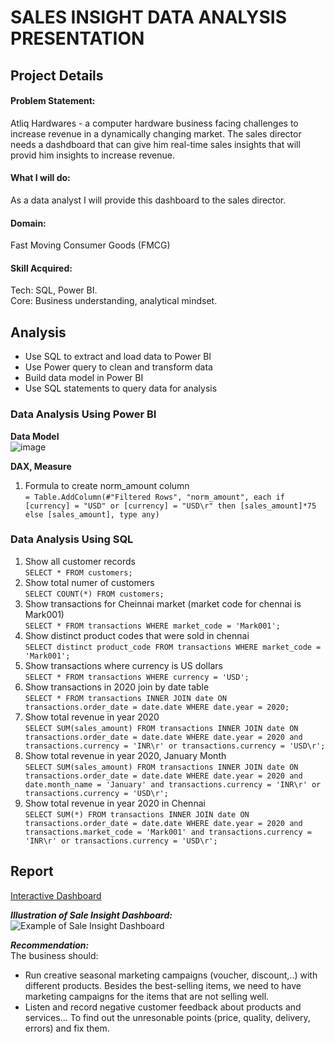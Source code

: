# SALES INSIGHT DATA ANALYSIS PRESENTATION

## Project Details
#### Problem Statement:
Atliq Hardwares - a computer hardware business facing challenges to increase revenue in a dynamically changing market. The sales director needs a dashdboard that can give him real-time sales insights that will provid him insights to increase revenue.

#### What I will do:
As a data analyst I will provide this dashboard to the sales director.

#### Domain: 
Fast Moving Consumer Goods (FMCG)

#### Skill Acquired: 
Tech: SQL, Power BI.  
Core: Business understanding, analytical mindset.  


## Analysis
- Use SQL to extract and load data to Power BI
- Use Power query to clean and transform data
- Build data model in Power BI
- Use SQL statements to query data for analysis
  
### Data Analysis Using Power BI
**Data Model**  
![image](https://github.com/user-attachments/assets/71d22910-6e0b-483c-98b1-2ea2ede14d3e)

**DAX, Measure**

1. Formula to create norm_amount column  
   `= Table.AddColumn(#"Filtered Rows", "norm_amount", each if [currency] = "USD" or [currency] = "USD\r" then [sales_amount]*75 else [sales_amount], type any)`

### Data Analysis Using SQL
1. Show all customer records  
`SELECT * FROM customers;`
3. Show total numer of customers  
`SELECT COUNT(*) FROM customers;`
4. Show transactions for Cheinnai market (market code for chennai is Mark001)  
`SELECT * FROM transactions WHERE market_code = 'Mark001';`
5. Show distinct product codes that were sold in chennai  
`SELECT distinct product_code FROM transactions WHERE market_code = 'Mark001';`
6. Show transactions where currency is US dollars  
`SELECT * FROM transactions WHERE currency = 'USD';`
7. Show transactions in 2020 join by date table  
`SELECT * FROM transactions INNER JOIN date ON transactions.order_date = date.date WHERE date.year = 2020;`
8. Show total revenue in year 2020  
`SELECT SUM(sales_amount) FROM transactions INNER JOIN date ON transactions.order_date = date.date WHERE date.year = 2020 and transactions.currency = 'INR\r' or transactions.currency = 'USD\r';`
9. Show total revenue in year 2020, January Month  
`SELECT SUM(sales_amount) FROM transactions INNER JOIN date ON transactions.order_date = date.date WHERE date.year = 2020 and date.month_name = 'January' and transactions.currency = 'INR\r' or transactions.currency = 'USD\r';`
10. Show total revenue in year 2020 in Chennai  
`SELECT SUM(*) FROM transactions INNER JOIN date ON transactions.order_date = date.date WHERE date.year = 2020 and transactions.market_code = 'Mark001' and transactions.currency = 'INR\r' or transactions.currency = 'USD\r';`


## Report
<a href="https://app.powerbi.com/view?r=eyJrIjoiNjVhY2Q3MGEtM2VjYS00MmMwLWEyZDQtMWYxMTM2NmQ0ZmM3IiwidCI6IjFkYjA0Njk1LWI4NzYtNGE1YS04MzQwLWU2MGI4ZTFiZWVhMiIsImMiOjEwfQ%3D%3D" 
target="_blank">Interactive Dashboard</a>

_**Illustration of Sale Insight Dashboard:**_
![Example of Sale Insight Dashboard](https://github.com/user-attachments/assets/00bc3b2b-edad-4d39-9570-32ae01e356a3)


_**Recommendation:**_  
The business should:
  + Run creative seasonal marketing campaigns (voucher, discount,..) with different products. Besides the best-selling items, we need to have marketing campaigns for the items that are not selling well.
  + Listen and record negative customer feedback about products and services... To find out the unresonable points (price, quality, delivery, errors) and fix them.
